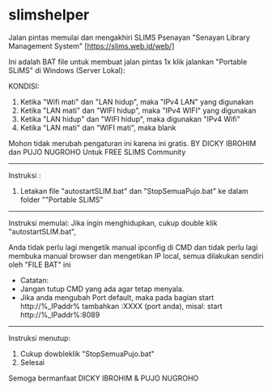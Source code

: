 # slimshelper
Jalan pintas memulai dan mengakhiri SLIMS Psenayan "Senayan Library Management System" [https://slims.web.id/web/]

Ini adalah BAT file untuk membuat jalan pintas 1x klik jalankan "Portable SLiMS" di Windows (Server Lokal):

KONDISI:
1. Ketika "Wifi mati" dan "LAN hidup", maka "IPv4 LAN" yang digunakan
2. Ketika "LAN mati" dan "WIFI hidup", maka "IPv4 WIFI" yang digunakan
3. Ketika "LAN hidup" dan "WIFI hidup", maka digunakan "IPv4 Wifi"
4. Ketika "LAN mati" dan "WIFI mati", maka blank

Mohon tidak merubah pengaturan ini karena ini gratis. 
BY DICKY IBROHIM dan PUJO NUGROHO
Untuk FREE SLIMS Community


---
Instruksi :
1. Letakan file "autostartSLIM.bat" dan  "StopSemuaPujo.bat" ke dalam folder ""Portable SLiMS"
---
Instruksi memulai:
Jika ingin menghidupkan, cukup double klik "autostartSLIM.bat", 


Anda tidak perlu lagi mengetik manual ipconfig di CMD dan tidak perlu lagi membuka manual browser dan mengetikan IP local, semua dilakukan sendiri oleh "FILE BAT" ini
* Catatan: 
* Jangan tutup CMD yang ada agar tetap menyala.
* Jika anda mengubah Port default, maka pada bagian start http://%_IPaddr% tambahkan :XXXX (port anda), misal: start http://%_IPaddr%:8089
---

Instruksi menutup:
1. Cukup dowbleklik "StopSemuaPujo.bat" 
2. Selesai






Semoga bermanfaat
DICKY IBROHIM &
PUJO NUGROHO

